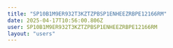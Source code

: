 ```yaml
---
title: "SP10B1M9ER932T3KZTZPBSP1ENHEEZRBPE12166RM"
date: 2025-04-17T10:56:00.806Z
user: SP10B1M9ER932T3KZTZPBSP1ENHEEZRBPE12166RM
layout: "users"
---
```

    